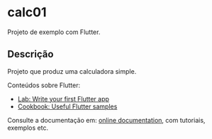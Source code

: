 # calc01

Projeto de exemplo com Flutter.

## Descrição

Projeto que produz uma calculadora simple.

Conteúdos sobre Flutter:

- [Lab: Write your first Flutter app](https://docs.flutter.dev/get-started/codelab)
- [Cookbook: Useful Flutter samples](https://docs.flutter.dev/cookbook)

Consulte a documentação em:
[online documentation](https://docs.flutter.dev/), com tutoriais, exemplos etc.
